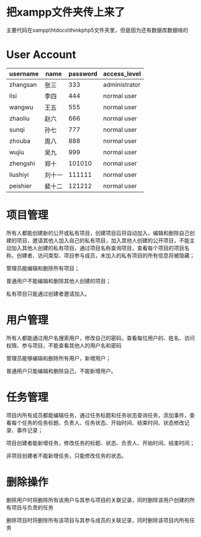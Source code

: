 # 把xampp文件夹传上来了
主要代码在xampp\htdocs\thinkphp5文件夹里，但是因为还有数据库数据啥的
# User Account
| username  | name | password | access_level |
| ------------- | ------------- | ------------- | ------------- |
| zhangsan  | 张三  | 333 | administrator |
| lisi | 李四  | 444  | normal user |
| wangwu | 王五  | 555  | normal user |
| zhaoliu | 赵六  | 666  | normal user |
| sunqi | 孙七  | 777  | normal user |
| zhouba | 周八  | 888  | normal user |
| wujiu | 吴九  | 999  | normal user |
| zhengshi | 郑十  | 101010  | normal user |
| liushiyi | 刘十一  | 111111  | normal user |
| peishier | 裴十二  | 121212  | normal user |

# 项目管理
所有人都能创建新的公开或私有项目，创建项目后将自动加入，编辑和删除自己创建的项目，邀请其他人加入自己的私有项目，加入其他人创建的公开项目，不能主动加入其他人创建的私有项目，通过项目名称查询项目，查看每个项目的项目名称、创建者、访问类型、项目参与成员，未加入的私有项目的所有信息将被隐藏； 

管理员能编辑和删除所有项目；  

普通用户不能编辑和删除其他人创建的项目；  

私有项目只能通过创建者邀请加入。  

# 用户管理
所有人都能通过用户名搜索用户，修改自己的密码，查看每位用户的、姓名、访问权限、参与项目，不能查看其他人的用户名和密码  

管理员能够编辑和删除所有用户，新增用户；  

普通用户只能编辑和删除自己，不能新增用户。  

# 任务管理
项目内所有成员都能编辑任务，通过任务标题和任务状态查询任务，添加事件，查看每个任务的任务标题、负责人、任务状态、开始时间、结束时间、状态修改记录、事件记录；  

项目创建者能新增任务，修改任务的标题、状态、负责人、开始时间、结束时间；  

非项目创建者不能新增任务，只能修改任务的状态。

# 删除操作
删除用户时将删除所有该用户与其参与项目的关联记录，同时删除该用户创建的所有项目与负责的任务   

删除项目时将删除所有该项目与其参与成员的关联记录，同时删除该项目内所有任务



